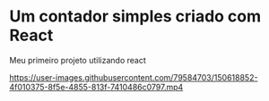 # Um contador simples criado com React

Meu primeiro projeto utilizando react


https://user-images.githubusercontent.com/79584703/150618852-4f010375-8f5e-4855-813f-7410486c0797.mp4

